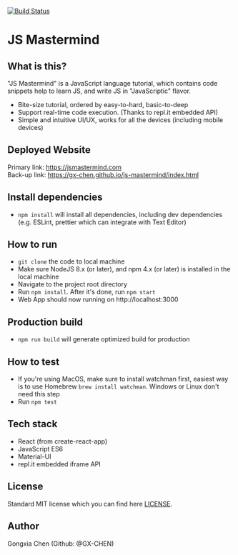 [![Build Status](https://travis-ci.com/GX-CHEN/js-mastermind.svg?branch=master)](https://travis-ci.com/GX-CHEN/js-mastermind)

# JS Mastermind

## What is this?

"JS Mastermind" is a JavaScript language tutorial, which contains code snippets help to learn JS, and write JS in "JavaScriptic" flavor.

- Bite-size tutorial, ordered by easy-to-hard, basic-to-deep
- Support real-time code execution. (Thanks to repl.it embedded API)
- Simple and intuitive UI/UX, works for all the devices (including mobile devices)

## Deployed Website

Primary link: https://jsmastermind.com \
Back-up link: https://gx-chen.github.io/js-mastermind/index.html

## Install dependencies

- `npm install` will install all dependencies, including dev dependencies (e.g. ESLint, prettier which can integrate with Text Editor)

## How to run

- `git clone` the code to local machine
- Make sure NodeJS 8.x (or later), and npm 4.x (or later) is installed in the local machine
- Navigate to the project root directory
- Run `npm install`. After it's done, run `npm start`
- Web App should now running on http://localhost:3000

## Production build

- `npm run build` will generate optimized build for production

## How to test

- If you're using MacOS, make sure to install watchman first, easiest way is to use Homebrew `brew install watchman`. Windows or Linux don't need this step
- Run `npm test`

## Tech stack

- React (from create-react-app)
- JavaScript ES6
- Material-UI
- repl.it embedded iframe API

## License

Standard MIT license which you can find here [LICENSE](./LICENSE).

## Author

Gongxia Chen (Github: @GX-CHEN)
